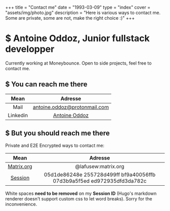 +++
title = "Contact me"
date = "1993-03-09"
type = "index"
cover = "assets/img/photo.jpg"
description = "Here is various ways to contact me. Some are private, some are not, make the right choice :)"
+++

# $ Antoine Oddoz, Junior fullstack developper

Currently working at Moneybounce. Open to side projects, feel free to contact me.

## $ You can reach me there

| Mean        | Adresse                                           |
| :----:      |    :----:                                         |
| Mail        | antoine.oddoz@protonmail.com                      |
| Linkedin    |[Antoine Oddoz](https://www.linkedin.com/in/o2doz/)|

## $ But you should reach me there 

Private and E2E Encrypted ways to contact me:

| Mean                               | Adresse                                           |
| :----:                             |    :----:                                         |
| [Matrix.org](https://matrix.org/)  | @lafusew:matrix.org                               |
| [Session](https://getsession.org/) | 05d1de86248e 255728d499ff bf9a40056ffb 07d3b9a5f5ed ed972935dfd3da782c |

White spaces **need to be removed** on my **Session ID** (Hugo's markdown renderer doesn't support custom css to let word breaks). Sorry for the inconvenience.